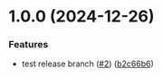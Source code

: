 # 1.0.0 (2024-12-26)


### Features

* test release branch ([#2](https://github.com/tomasz-kowalczyk83/SemanticVersioning/issues/2)) ([b2c66b6](https://github.com/tomasz-kowalczyk83/SemanticVersioning/commit/b2c66b6228fcfea73b7e93145a7b5959d4ae60d2))
